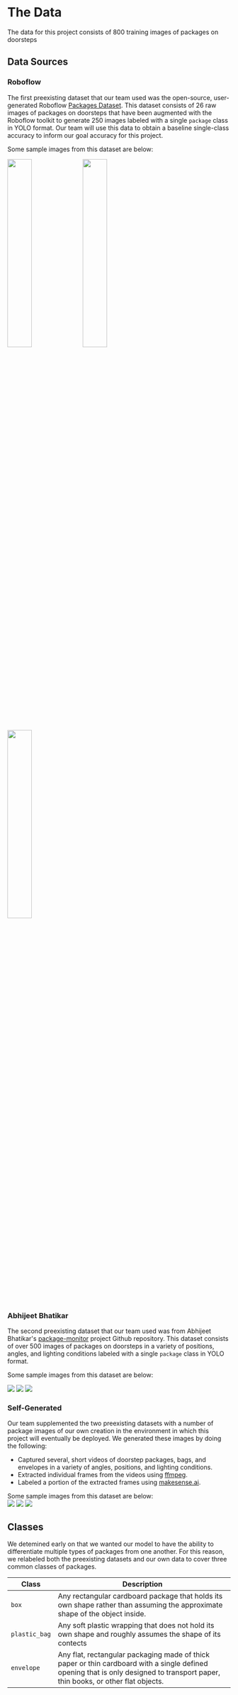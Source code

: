 # The Data
The data for this project consists of 800 training images of packages on doorsteps 
## Data Sources
### Roboflow
The first preexisting dataset that our team used was the open-source, user-generated Roboflow [Packages Dataset](https://public.roboflow.com/object-detection/packages-dataset). This dataset consists of 26 raw images of packages on doorsteps that have been augmented with the Roboflow toolkit to generate 250 images labeled with a single `package` class in YOLO format. Our team will use this data to obtain a baseline single-class accuracy to inform our goal accuracy for this project.  
  
Some sample images from this dataset are below:  

<img src="roboflow1.jpg" width="33%">
<img src="roboflow2.jpg" width="33%">
<img src="roboflow3.jpg" width="33%"> 
  
### Abhijeet Bhatikar
The second preexisting dataset that our team used was from Abhijeet Bhatikar's [package-monitor](https://github.com/abhatikar/package-monitor) project Github repository. This dataset consists of over 500 images of packages on doorsteps in a variety of positions, angles, and lighting conditions labeled with a single `package` class in YOLO format.  
  
Some sample images from this dataset are below:  
  
![](images/abhijeet1.jpg?raw=true)
![](images/abhijeet2.jpg?raw=true)
![](images/abhijeet3.jpg?raw=true) 

### Self-Generated
Our team supplemented the two preexisting datasets with a number of package images of our own creation in the environment in which this project will eventually be deployed. We generated these images by doing the following:  
- Captured several, short videos of doorstep packages, bags, and envelopes in a variety of angles, positions, and lighting conditions. 
- Extracted individual frames from the videos using [ffmpeg](http://ffmpeg.org/).
- Labeled a portion of the extracted frames using [makesense.ai](https://www.makesense.ai/).  
  
Some sample images from this dataset are below:  
![](images/self1.jpg?raw=true)
![](images/self2.jpg?raw=true)
![](images/self3.jpg?raw=true)  

## Classes
We detemined early on that we wanted our model to have the ability to differentiate multiple types of packages from one another. For this reason, we relabeled both the preexisting datasets and our own data to cover three common classes of packages.

| Class      | Description |
| ----------- | ----------- |
| `box`      | Any rectangular cardboard package that holds its own shape rather than assuming the approximate shape of the object inside.       |
| `plastic_bag`   | Any soft plastic wrapping that does not hold its own shape and roughly assumes the shape of its contects        |
| `envelope`   | Any flat, rectangular packaging made of thick paper or thin cardboard with a single defined opening that is only designed to transport paper, thin books, or other flat objects.        |